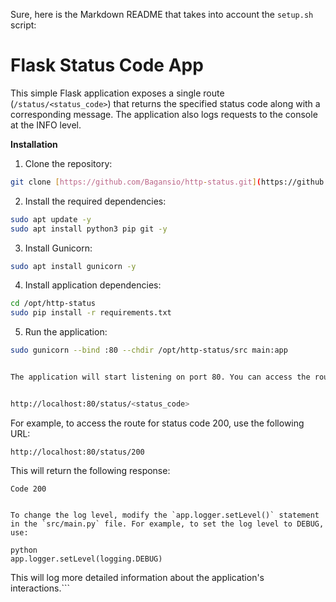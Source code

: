 Sure, here is the Markdown README that takes into account the `setup.sh` script:


# Flask Status Code App

This simple Flask application exposes a single route (`/status/<status_code>`) that returns the specified status code along with a corresponding message. The application also logs requests to the console at the INFO level.

**Installation**

1. Clone the repository:

```bash
git clone [https://github.com/Bagansio/http-status.git](https://github.com/Bagansio/http-status.git) /opt/http-status
```

2. Install the required dependencies:

```bash
sudo apt update -y
sudo apt install python3 pip git -y
```

3. Install Gunicorn:

```bash
sudo apt install gunicorn -y
```

4. Install application dependencies:

```bash
cd /opt/http-status
sudo pip install -r requirements.txt
```

5. Run the application:

```bash
sudo gunicorn --bind :80 --chdir /opt/http-status/src main:app


The application will start listening on port 80. You can access the route for a specific status code using the following format:


http://localhost:80/status/<status_code>
```

For example, to access the route for status code 200, use the following URL:

```
http://localhost:80/status/200
```

This will return the following response:

```
Code 200


To change the log level, modify the `app.logger.setLevel()` statement in the `src/main.py` file. For example, to set the log level to DEBUG, use:

python
app.logger.setLevel(logging.DEBUG)
```

This will log more detailed information about the application's interactions.```